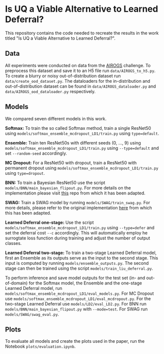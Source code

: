 # Is UQ a Viable Alternative to Learned Deferral?
This repository contains the code needed to recreate the results in the work titled "Is UQ a Viable Alternative to Learned Deferral?".

## Data
All experiments were conducted on data from the [AIROGS](https://ieeexplore.ieee.org/abstract/document/10253652) challenge. To preprocess this dataset and save it to an H5 file run ```data/AIROGS_to_h5.py```. To create a blurry or noisy out-of-distribution dataset run ```data/create_ood_dataset.py```. The dataloaders for the in-distribution and out-of-distribution dataset can be found in ```data/AIROGS_dataloader.py``` and ```data/AIROGS_ood_dataloader.py``` respectively.

## Models
We compared seven different models in this work.

**Softmax:** To train the so called Softmax method, train a single ResNet50 using ```models/softmax_ensemble_mcdropout_LD1/train.py``` using ```type=default```.

**Ensemble:** Train ten ResNet50s with different seeds (0, ..., 9) using ```models/softmax_ensemble_mcdropout_LD1/train.py``` using ```--type=default``` and set ```--random-seed``` accordingly.

**MC Dropout:** For a ResNet50 with dropout, train a ResNet50 with permanent dropout using ```models/softmax_ensemble_mcdropout_LD1/train.py``` using ```type=dropout```.

**BNN:** To train a Bayesian ResNet50 use the script ```models/BNN/main_bayesian_flipout.py```. For more details on the implementation please visit [this](https://github.com/IntelLabs/bayesian-torch/tree/main) repo from which it has been adapted.

**SWAG:** Train a SWAG model by running ```models/SWAG/train_swag.py```. For more details, please refer to the original implementation [here](https://github.com/wjmaddox/swa_gaussian) from which this has been adapted.

**Learned Deferral one-stage:** Use the script ```models/softmax_ensemble_mcdropout_LD1/train.py``` using ```--type=defer``` and set the deferral cost ```--c``` accordingly. This will automatically employ he surrogtate loss function during training and adjust the number of output classes.

**Learned Deferral two-stage:** To train a two-stage Learned Deferral model, first an Ensemble as its outputs serve as the input to the second stage. This input is computed by running ```models/ensemble_outputs.py```. The second stage can then be trained using the script ```models/train_liu_deferral.py```.

To perform inference and save model outputs for the test set (in- and out-of-domain) for the Softmax model, the Ensemble and the one-stage Learned Deferral model, run ```models/softmax_ensemble_mcdropout_LD1/eval_models.py```. For MC Dropout use ```models/softmax_ensemble_mcdropout_LD1/eval_mcdropout.py```. For the two-stage Learned Deferral use ```models/LD2/eval_LD2.py```. For BNN run ```models/BNN/main_bayesian_flipout.py``` with ```--mode=test```. For SWAG run ```models/SWAG/swag_eval.py```.

## Plots
To evaluate all models and create the plots used in the paper, run the Notebook ```plots/evaluation.ipynb```.
